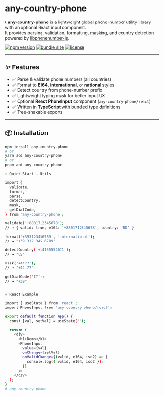 # any-country-phone

📞 **any-country-phone** is a lightweight global phone-number utility library with an optional React input component.  
It provides parsing, validation, formatting, masking, and country detection powered by [libphonenumber-js](https://github.com/catamphetamine/libphonenumber-js).

[![npm version](https://img.shields.io/npm/v/any-country-phone)](https://www.npmjs.com/package/any-country-phone)
[![bundle size](https://img.shields.io/bundlephobia/minzip/any-country-phone)](https://bundlephobia.com/package/any-country-phone)
[![license](https://img.shields.io/npm/l/any-country-phone)](./LICENSE)

---

## ✨ Features

- ✅ Parse & validate phone numbers (all countries)  
- ✅ Format to **E164**, **international**, or **national** styles  
- ✅ Detect country from phone-number prefix  
- ✅ Lightweight typing mask for better input UX  
- ✅ Optional **React PhoneInput** component (`any-country-phone/react`)  
- ✅ Written in **TypeScript** with bundled type definitions  
- ✅ Tree-shakable exports

---

## 📦 Installation

```bash
npm install any-country-phone
# or
yarn add any-country-phone
# or
pnpm add any-country-phone

⚡ Quick Start – Utils

import {
  validate,
  format,
  parse,
  detectCountry,
  mask,
  getDialCode,
} from 'any-country-phone';

validate('+8801712345678');
// → { valid: true, e164: '+8801712345678', country: 'BD' }

format('+393123456789', 'international');
// → "+39 312 345 6789"

detectCountry('+14155552671');
// → "US"

mask('+4477');
// → "+44 77"

getDialCode('IT');
// → "+39"


⚛️ React Example

import { useState } from 'react';
import PhoneInput from 'any-country-phone/react';

export default function App() {
  const [val, setVal] = useState('');

  return (
    <div>
      <h1>Demo</h1>
      <PhoneInput
        value={val}
        onChange={setVal}
        onValidChange={(valid, e164, iso2) => {
          console.log({ valid, e164, iso2 });
        }}
      />
    </div>
  );
}
# any-country-phone
